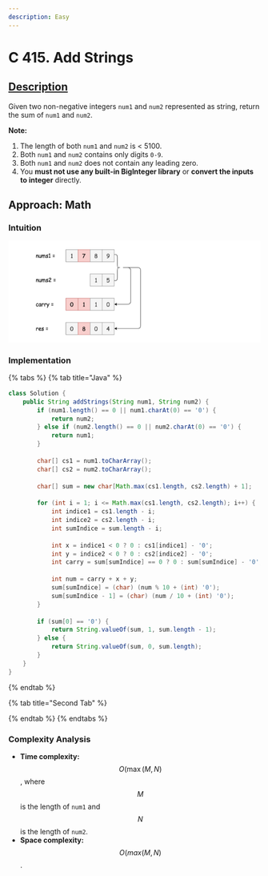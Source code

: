 ```yaml
---
description: Easy
---
```


# C 415. Add Strings

## [Description](https://leetcode.com/problems/add-strings/)

Given two non-negative integers `num1` and `num2` represented as string, return the sum of `num1` and `num2`.

**Note:**

1. The length of both `num1` and `num2` is &lt; 5100.
2. Both `num1` and `num2` contains only digits `0-9`.
3. Both `num1` and `num2` does not contain any leading zero.
4. You **must not use any built-in BigInteger library** or **convert the inputs to integer** directly.

## Approach: Math

### Intuition

![](../../../.gitbook/assets/image%20%28191%29.png)

### Implementation

{% tabs %}
{% tab title="Java" %}
```java
class Solution {
    public String addStrings(String num1, String num2) {
        if (num1.length() == 0 || num1.charAt(0) == '0') {
            return num2;
        } else if (num2.length() == 0 || num2.charAt(0) == '0') {
            return num1;
        }

        char[] cs1 = num1.toCharArray();
        char[] cs2 = num2.toCharArray();

        char[] sum = new char[Math.max(cs1.length, cs2.length) + 1];

        for (int i = 1; i <= Math.max(cs1.length, cs2.length); i++) {
            int indice1 = cs1.length - i;
            int indice2 = cs2.length - i;
            int sumIndice = sum.length - i;

            int x = indice1 < 0 ? 0 : cs1[indice1] - '0';
            int y = indice2 < 0 ? 0 : cs2[indice2] - '0';
            int carry = sum[sumIndice] == 0 ? 0 : sum[sumIndice] - '0';

            int num = carry + x + y;
            sum[sumIndice] = (char) (num % 10 + (int) '0');
            sum[sumIndice - 1] = (char) (num / 10 + (int) '0');
        }

        if (sum[0] == '0') {
            return String.valueOf(sum, 1, sum.length - 1);
        } else {
            return String.valueOf(sum, 0, sum.length);
        }
    }
}
```
{% endtab %}

{% tab title="Second Tab" %}

{% endtab %}
{% endtabs %}

### Complexity Analysis

* **Time complexity:** $$O(\max(M, N)$$, where $$M$$ is the length of `num1` and $$N$$ is the length of `num2`.
* **Space complexity:** $$O(max(M, N)$$.



